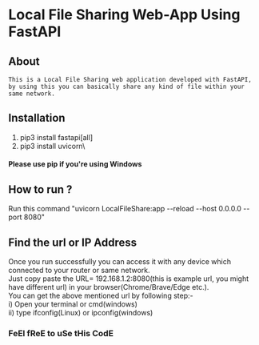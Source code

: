 # Local File Sharing Web-App Using FastAPI

## About
    This is a Local File Sharing web application developed with FastAPI, by using this you can basically share any kind of file within your same network.

## Installation
   1. pip3 install fastapi[all]
   2. pip3 install uvicorn\
   #### Please use pip if you're using Windows 



## How to run ?
   Run this command "uvicorn LocalFileShare:app --reload --host 0.0.0.0 --port 8080"
   
## Find the url or IP Address 
   Once you run successfully you can access it with any device which connected to your router or same network.\
   Just copy paste the URL= 192.168.1.2:8080(this is example url, you might have different url) in your browser(Chrome/Brave/Edge etc.).\
   You can get the above mentioned url by following step:-\
      i) Open your terminal or cmd(windows)\
      ii) type ifconfig(Linux) or ipconfig(windows)
      
### FeEl fReE to uSe tHis CodE
      
   
